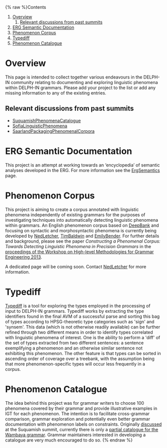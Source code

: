 {% raw %}Contents

1. [Overview](../PhenomenaTop#Overview)
   1. [Relevant discussions from past
summits](../PhenomenaTop#Relevant_discussions_from_past_summits)
2. [ERG Semantic Documentation](../PhenomenaTop#ERG_Semantic_Documentation)
3. [Phenomenon Corpus](../PhenomenaTop#Phenomenon_Corpus)
4. [Typediff](../PhenomenaTop#Typediff)
5. [Phenomenon Catalogue](../PhenomenaTop#Phenomenon_Catalogue)

# Overview

This page is intended to collect together various endeavours in the
DELPH-IN community relating to documenting and exploring linguistic
phenomena within DELPH-IN grammars. Please add your project to the list
or add any missing information to any of the existing entries.

## Relevant discussions from past summits

- [SuquamishPhenomenaCatalogue](../SuquamishPhenomenaCatalogue)
- [SofiaLinguisticPhenomena](../SofiaLinguisticPhenomena)
- [SaarlandPackagingPhenomenalCorpora](../SaarlandPackagingPhenomenalCorpora)

# ERG Semantic Documentation

This project is an attempt at working towards an ‘encyclopedia’ of
semantic analyses developed in the ERG. For more information see the
[ErgSemantics](https://blog.inductorsoftware.com/docsproto/erg/ErgSemantics) page.

# Phenomenon Corpus

This project is aiming to create a corpus annotated with linguistic
phenomena independently of existing grammars for the purposes of
investigating techniques into automatically detecting linguistic
phenomena within grammars. An English phenomenon corpus based on
[DeepBank](https://blog.inductorsoftware.com/docsproto/home/DeepBank) and focusing on syntactic and morphosyntactic
phenomena is currently being developed by [NedLetcher](https://blog.inductorsoftware.com/docsproto/tools/NedLetcher),
[TimBaldwin](https://blog.inductorsoftware.com/docsproto/tools/TimBaldwin) and [EmilyBender](https://blog.inductorsoftware.com/docsproto/tools/EmilyBender). For further
details and background, please see the paper *Constructing a Phenomenal
Corpus: Towards Detecting Linguistic Phenomena in Precision Grammars* in
the [proceedings of the Workshop on High-level Methodologies for Grammar
Engineering
2013](https://www.univ-orleans.fr/lifo/evenements/HMGE13/proceedings_HMGE13.pdf).

A dedicated page will be coming soon. Contact [NedLetcher](https://blog.inductorsoftware.com/docsproto/tools/NedLetcher)
for more information.

# Typediff

[Typediff](https://blog.inductorsoftware.com/docsproto/tools/TypediffTop) is a tool for exploring the types employed in
the processing of input to DELPH-IN grammars. Typediff works by
extracting the type identifiers found in the final AVM of a successful
parse and sorting this bag of types according to HPSG-theoretic type
categories such as 'sign' and 'synsem'. This data (which is not
otherwise readily available) can be further refined through two
different means in order to identify types correlated with linguistic
phenomena of interest. One is the ability to perform a 'diff' of the set
of types extracted from two different sentences: a sentence exemplifying
a phenomenon and an otherwise similar sentence not exhibiting this
phenomenon. The other feature is that types can be sorted in ascending
order of coverage over a treebank, with the assumption being that more
phenomenon-specific types will occur less frequently in a corpus.

# Phenomenon Catalogue

The idea behind this project was for grammar writers to choose 100
phenomena covered by their grammar and provide illustrative examples in
IGT for each phenomenon. The intention is to facilitate cross-grammar
comparison, grammar exploration and potentially even better grammar
documentation with phenomenon labels on constraints. Originally
[discussed](../SuquamishPhenomenaCatalogue) at the Suquamish summit,
currently there is only a [partial catalogue for the Wambaya
grammar](../WambayaPhenomenaCatalogue). Grammar maintainers interested in
developing a catalogue are very much encouraged to do so.
<update date omitted for speed>{% endraw %}